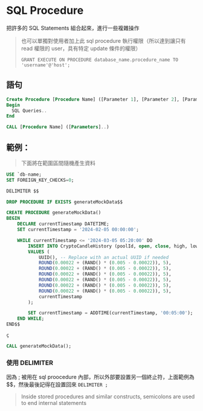 # SQL Procedure

把許多的 SQL Statements 組合起來，進行一些複雜操作

> 也可以單獨對使用者加上此 sql procedure  執行權限（所以達到讓只有 read 權限的 user，具有特定 update 條件的權限）
>
> ```
> GRANT EXECUTE ON PROCEDURE database_name.procedure_name TO 'username'@'host';
> ```

## 語句

```sql
Create Procedure [Procedure Name] ([Parameter 1], [Parameter 2], [Parameter 3] )
Begin
  SQL Queries..
End

CALL [Procedure Name] ([Parameters]..)
```

## 範例：

> 下面將在範圍區間隨機產生資料

```sql
USE `db-name;
SET FOREIGN_KEY_CHECKS=0;

DELIMITER $$

DROP PROCEDURE IF EXISTS generateMockData$$

CREATE PROCEDURE generateMockData()
BEGIN
    DECLARE currentTimestamp DATETIME;
    SET currentTimestamp = '2024-02-05 00:00:00';

    WHILE currentTimestamp <= '2024-03-05 05:20:00' DO
        INSERT INTO CryptoCandleHistory (poolId, open, close, high, low, avgPrice, volume, candleTimestamp)
        VALUES (
            UUID(), -- Replace with an actual UUID if needed
            ROUND(0.00022 + (RAND() * (0.005 - 0.00022)), 5),
            ROUND(0.00022 + (RAND() * (0.005 - 0.00022)), 5),
            ROUND(0.00022 + (RAND() * (0.005 - 0.00022)), 5),
            ROUND(0.00022 + (RAND() * (0.005 - 0.00022)), 5),
            ROUND(0.00022 + (RAND() * (0.005 - 0.00022)), 5),
            ROUND(0.00022 + (RAND() * (0.005 - 0.00022)), 5),
            currentTimestamp
        );

        SET currentTimestamp = ADDTIME(currentTimestamp, '00:05:00');
    END WHILE;
END$$

ç

CALL generateMockData();

```

### 使用 DELIMITER

因為 ; 被用在 sql proocedure 內部，所以外部要設置另一個終止符，上面範例為 \$$，然後最後記得在設置回來 `DELIMITER ;`&#x20;

> Inside stored procedures and similar constructs, semicolons are used to end internal statements
